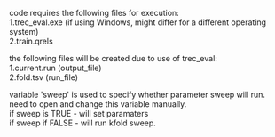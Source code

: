 code requires the following files for execution:  
1.trec_eval.exe (if using Windows, might differ for a different operating system)  
2.train.qrels

the following files will be created due to use of trec_eval:  
1.current.run (output_file)  
2.fold.tsv (run_file)  

variable 'sweep' is used to specify whether parameter sweep will run.  
need to open and change this variable manually.  
if sweep is TRUE - will set paramaters  
 if sweep if FALSE - will run kfold sweep.  
